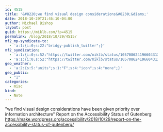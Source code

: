 ```yaml
---
id: 4515
title: '&#8220;we find visual design considerations&#8230;&diams;'
date: 2018-10-29T21:46:10-04:00
author: Michael Bishop
layout: post
guid: https://miklb.com/?p=4515
permalink: /blog/2018/10/29/4515/
mf2_mp-syndicate-to:
  - 'a:1:{i:0;s:22:"bridgy-publish_twitter";}'
mf2_syndication:
  - 'a:1:{i:0;s:52:"https://twitter.com/miklb/status/1057086241966043136";}'
  - 'a:1:{i:0;s:52:"https://twitter.com/miklb/status/1057086241966043136";}'
geo_weather:
  - 'a:2:{s:5:"units";s:1:"F";s:4:"icon";s:4:"none";}'
geo_public:
  - "1"
categories:
  - misc
kind:
  - Note
---
```

"we find visual design considerations have been given priority over information architecture"  Report on the Accessibility Status of Gutenberg <https://make.wordpress.org/accessibility/2018/10/29/report-on-the-accessibility-status-of-gutenberg/> 
